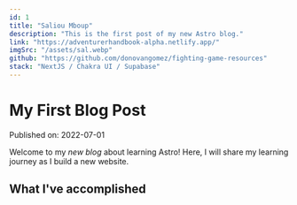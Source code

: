```yaml
---
id: 1
title: "Saliou Mboup"
description: "This is the first post of my new Astro blog."
link: "https://adventurerhandbook-alpha.netlify.app/"
imgSrc: "/assets/sal.webp"
github: "https://github.com/donovangomez/fighting-game-resources"
stack: "NextJS / Chakra UI / Supabase"
---
```


# My First Blog Post

Published on: 2022-07-01

Welcome to my _new blog_ about learning Astro! Here, I will share my learning journey as I build a new website.

## What I've accomplished
